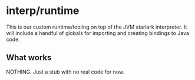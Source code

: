 # interp/runtime

This is our custom runtime/tooling on top of the JVM starlark interpreter. It will include
a handful of globals for importing and creating bindings to Java code.

## What works

NOTHING. Just a stub with no real code for now.
